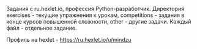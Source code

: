 Задания с ru.hexlet.io, профессия Python-разработчик.
Директория exercises - текущие упражнения к урокам, competitions - задания в конце курсов повышенной сложности, other - другие задачи. Каждый файл - отдельное задание. 

Профиль на hexlet - https://ru.hexlet.io/u/mindzu 
